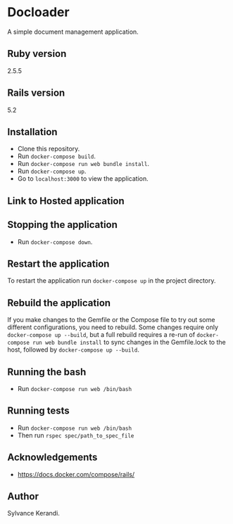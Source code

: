 # Docloader
A simple document management application.

## Ruby version
2.5.5

## Rails version
5.2

## Installation
- Clone this repository.
- Run `docker-compose build`.
- Run `docker-compose run web bundle install`.
- Run `docker-compose up`.
- Go to `localhost:3000` to view the application.

## Link to Hosted application

## Stopping the application
- Run `docker-compose down`.

## Restart the application
To restart the application run `docker-compose up` in the project directory.

## Rebuild the application
If you make changes to the Gemfile or the Compose file to try out some different configurations, you need to rebuild. Some changes require only `docker-compose up --build`, but a full rebuild requires a re-run of `docker-compose run web bundle install` to sync changes in the Gemfile.lock to the host, followed by `docker-compose up --build`.

## Running the bash
- Run `docker-compose run web /bin/bash`

## Running tests
- Run `docker-compose run web /bin/bash`
- Then run `rspec spec/path_to_spec_file`

## Acknowledgements
- https://docs.docker.com/compose/rails/

## Author
Sylvance Kerandi.
